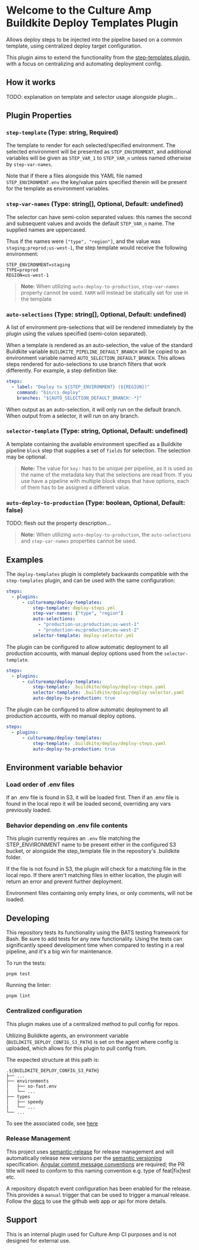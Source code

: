 # Welcome to the Culture Amp Buildkite Deploy Templates Plugin

Allows deploy steps to be injected into the pipeline based on a common template, using centralized deploy target configuration.

This plugin aims to extend the functionality from the [step-templates plugin](https://github.com/cultureamp/step-templates-buildkite-plugin), with a focus on centralizing and automating deployment config.

## How it works

TODO: explanation on template and selector usage alongside plugin...

## Plugin Properties

### `step-template` (Type: string, Required)

The template to render for each selected/specified environment. The selected
environment will be presented as `STEP_ENVIRONMENT`, and additional variables
will be given as `STEP_VAR_1` to `STEP_VAR_n` unless named otherwise by
`step-var-names`.

Note that if there a files alongside this YAML file named `STEP_ENVIRONMENT.env`
the key/value pairs specified therein will be present for the template as
environment variables.

### `step-var-names` (Type: string[], Optional, Default: undefined)

The selector can have semi-colon separated values: this names the second
and subsequent values and avoids the default `STEP_VAR_n` name. The supplied
names are uppercased.

Thus if the names were `["type", "region"]`, and the value was
`staging;preprod;us-west-1`, the step template would receive the following
environment:

```env
STEP_ENVIRONMENT=staging
TYPE=preprod
REGION=us-west-1
```

> **Note:** When utilizing `auto-deploy-to-production`, `step-var-names` property cannot be used. `FARM` will instead be statically set for use in the template


### `auto-selections` (Type: string[], Optional, Default: undefined)

A list of environment pre-selections that will be rendered immediately by the plugin
using the values specified (semi-colon separated).

When a template is rendered as an auto-selection, the value of the standard
Buildkite variable `BUILDKITE_PIPELINE_DEFAULT_BRANCH` will be copied to an
environment variable named `AUTO_SELECTION_DEFAULT_BRANCH`. This allows steps
rendered for auto-selections to use branch filters that work differently. For
example, a step definition like:

```yaml
steps:
  - label: "Deploy to ${STEP_ENVIRONMENT} (${REGION})"
    command: "bin/ci_deploy"
    branches: "${AUTO_SELECTION_DEFAULT_BRANCH:-*}"
```

When output as an auto-selection, it will only run on the default branch. When
output from a selector, it will run on any branch.

### `selector-template` (Type: string, Optional, Default: undefined)

A template containing the available environment specified as a Buildkite pipeline
`block` step that supplies a set of `fields` for selection. The selection may be
optional.

> **Note:** The value for `key:` has to be unique per pipeline, as it is used as
the name of the metadata key that the selections are read from. If you use have
a pipeline with multiple block steps that have options, each of them has to be
assigned a different value.

### `auto-deploy-to-production` (Type: boolean, Optional, Default: false)

TODO: flesh out the property description...

> **Note:** When utilizing `auto-deploy-to-production`, the `auto-selections` and `step-var-names` properties cannot be used.

## Examples

The `deploy-templates` plugin is completely backwards compatible with the `step-templates` plugin, and can be used with the same configuration:

```yaml
steps:
  - plugins:
      - cultureamp/deploy-templates:
          step-template: deploy-steps.yml
          step-var-names: ["type", "region"]
          auto-selections:
            - "production-us;production;us-west-1"
            - "production-eu;production;eu-west-2"
          selector-template: deploy-selector.yml
```

The plugin can be configured to allow automatic deployment to all production accounts, with manual deploy options used from the `selector-template`.

```yaml
steps:
  - plugins:
      - cultureamp/deploy-templates:
          step-template: .buildkite/deploy/deploy-steps.yaml
          selector-template: .buildkite/deploy/deploy-selector.yaml
          auto-deploy-to-production: true
```

The plugin can be configured to allow automatic deployment to all production accounts, with no manual deploy options.

```yaml
steps:
  - plugins:
      - cultureamp/deploy-templates:
          step-template: .buildkite/deploy/deploy-steps.yaml
          auto-deploy-to-production: true
```

## Environment variable behavior

### Load order of .env files

If an .env file is found in S3, it will be loaded first.
Then if an .env file is found in the local repo it will be loaded second, overriding any vars previously loaded.

### Behavior depending on .env file contents

This plugin currently requires an `.env` file matching the STEP_ENVIRONMENT name to be present either in the configured S3 bucket, or alongside the step_template file in the repository's .buildkite folder.

If the file is not found in S3, the plugin will check for a matching file in the local repo. If there aren't matching files in either location, the plugin will return an error and prevent further deployment.

Environment files containing only empty lines, or only comments, will not be loaded.

## Developing

This repository tests its functionality using the BATS testing framework for
Bash. Be sure to add tests for any new functionality. Using the tests can
significantly speed development time when compared to testing in a real
pipeline, and it's a big win for maintenance.

To run the tests:

```shell
pnpm test
```

Running the linter:

```shell
pnpm lint
```

### Centralized configuration

This plugin makes use of a centralized method to pull config for repos.

Utilizing Buildkite agents, an environment variable (`BUILDKITE_DEPLOY_CONFIG_S3_PATH`) is set on the agent where config is uploaded, which allows for this plugin to pull config from.

The expected structure at this path is:

    .${BUILDKITE_DEPLOY_CONFIG_S3_PATH}
    ├── ...
    ├── environments
    │   ├── so-fast.env
    |   └── ...
    ├── types
    │   ├── speedy
    |   └── ...
    └── ...

To see the associated code, see [here](https://github.com/cultureamp/deploy-templates-buildkite-plugin/blob/551dd75523334bf41709d84dcc2503ae477ef048/lib/steps.bash#L56)

### Release Management

This project uses [semantic-release](https://github.com/semantic-release/semantic-release) for release management and will automatically release new versions per the [semantic versioning](https://semver.org/) specification. [Angular commit message conventions](https://github.com/angular/angular/blob/master/CONTRIBUTING.md#-commit-message-format) are required; the PR title will need to conform to this naming convention e.g. type of feat|fix|test etc.

A repository dispatch event configuration has been enabled for the release. This provides a `manual` trigger that can be used to trigger a manual release. Follow the [docs](https://github.com/semantic-release/semantic-release/blob/master/docs/recipes/ci-configurations/github-actions.md#trigger-semantic-release-on-demand) to use the github web app or api for more details.

## Support

This is an internal plugin used for Culture Amp CI purposes and is not designed for external use.

